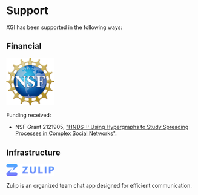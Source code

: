 # Support

XGI has been supported in the following ways:

## Financial

<a href="https://www.nsf.gov"><img src="docs/source/_static/nsf-logo.svg" alt="NSF" width="25%"></img></a>

Funding received:
* NSF Grant 2121905, ["HNDS-I: Using Hypergraphs to Study Spreading Processes in Complex Social Networks"](https://www.nsf.gov/awardsearch/showAward?AWD_ID=2121905).

## Infrastructure
<a href="https://zulip.com"><img src="docs/source/_static/zulip-org-logo.svg" alt="XGI" width="25%"></img></a>

Zulip is an organized team chat app designed for efficient communication.